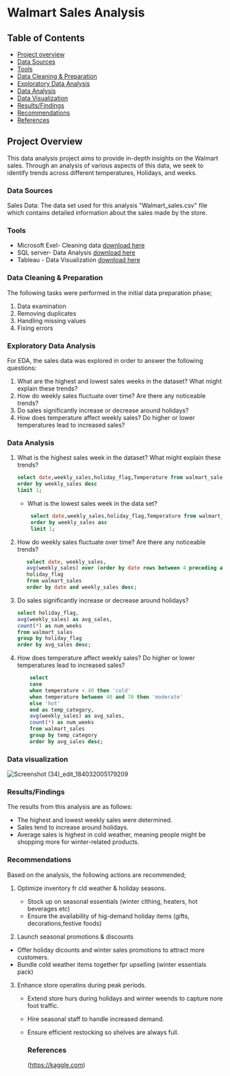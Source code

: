 # Walmart Sales Analysis

## Table of Contents
- [Project overview](#project-overview)
- [Data Sources](#data-sources)
- [Tools](#tools)
- [Data Cleaning & Preparation](#data-cleaning-&-preparation)
- [Exploratory Data Analysis](#exploratory-data-analysis)
- [Data Analysis](#data-analysis)
- [Data Visualization](#data-visualization)
- [Results/Findings](#results/findings)
- [Recommendations](#recommendations)
- [References](#references)

## Project Overview

 This data analysis project aims to provide in-depth insights on the Walmart sales. Through an analysis of various aspects of this data, we seek to identify trends across different 
 temperatures, Holidays, and weeks. 

### Data Sources

 Sales Data: The data set used for this analysis "Walmart_sales.csv" file which contains detailed information about the sales made by the store.

### Tools
- Microsoft Exel- Cleaning data [download here](https://microsoft.com)
- SQL server- Data Analysis [download here](https://mySQL.com)
- Tableau - Data Visualization [download here](https://tableau.com)

### Data Cleaning & Preparation

 The following tasks were performed in the initial data preparation phase;
  1. Data examination
  2. Removing duplicates
  3. Handling missing values
  4. Fixing errors

### Exploratory Data Analysis

  For EDA, the sales data was explored in order to answer the following questions:
  1. What are the highest and lowest sales weeks in the dataset? What might explain these trends?
  2. How do weekly sales fluctuate over time? Are there any noticeable trends?
  3. Do sales significantly increase or decrease around holidays?
  4. How does temperature affect weekly sales? Do higher or lower temperatures lead to increased sales?
     

### Data Analysis
  1. What is the highest sales week in the dataset? What might explain these trends?
     ```sql
     select date,weekly_sales,holiday_flag,Temperature from walmart_sales
     order by weekly_sales desc
     limit 1;
     ```
     - What is the lowest sales week in the data set?
       ```sql
        select date,weekly_sales,holiday_flag,Temperature from walmart_sales
        order by weekly_sales asc
        limit 1;
       ```
  
   2. How do weekly sales fluctuate over time? Are there any noticeable trends?
      ```sql
         select date, weekly_sales,
         avg(weekly_sales) over (order by date rows between 4 preceding and current row) as moving_avg_5w,
         holiday_flag
         from walmart_sales
         order by date and weekly_sales desc;
      ```
  
   3. Do sales significantly increase or decrease around holidays?
      ```sql
      select holiday_flag,
      avg(weekly_sales) as avg_sales,
      count(*) as num_weeks
      from walmart_sales
      group by holiday_flag
      order by avg_sales desc;
      ```
   
   4. How does temperature affect weekly sales? Do higher or lower temperatures lead to increased sales?
       ```sql
           select
           case
           when temperature < 40 then 'cold' 
           when temperature between 40 and 70 then 'moderate'
           else 'hot'
           end as temp_category,
           avg(weekly_sales) as avg_sales, 
           count(*) as num_weeks
           from walmart_sales
           group by temp_category
           order by avg_sales desc;
       ```

### Data visualization

![Screenshot (34)_edit_184032005179209](https://github.com/user-attachments/assets/2897f17c-288d-4c45-b836-df5718061587)




      
### Results/Findings
The results from this analysis are as follows:
- The highest and lowest weekly sales were determined.
- Sales tend to increase around holidays.
- Average sales is highest in cold weather, meaning people might be shopping more for winter-related products.

### Recommendations
Based on the analysis, the following actions are recommended;
1. Optimize inventory fr cld weather & holiday seasons.
   - Stock up on seasonal essentials (winter clthing, heaters, hot beverages etc)
   - Ensure the availability of hig-demand holiday items (gifts, decorations,festive foods)
     
2. Launch seasonal promotions & discounts
  - Offer holiday dicounts and winter sales promotions to attract more customers.
  - Bundle cold weather items together fpr upselling (winter essentials pack)
    
    
3. Enhance store operatins during peak periods.
   - Extend store hurs  during holidays and winter weends to capture nore foot traffic.
   - Hire seasonal staff to handle increased demand.
   - Ensure efficient restocking so shelves are always full. 
   

     ### References
     (https://kaggle.com)




  


